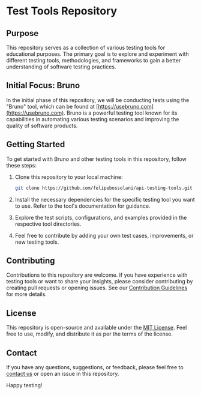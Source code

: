 # Test Tools Repository

## Purpose

This repository serves as a collection of various testing tools for educational purposes. The primary goal is to explore and experiment with different testing tools, methodologies, and frameworks to gain a better understanding of software testing practices.

## Initial Focus: Bruno

In the initial phase of this repository, we will be conducting tests using the "Bruno" tool, which can be found at [https://usebruno.com](https://usebruno.com). Bruno is a powerful testing tool known for its capabilities in automating various testing scenarios and improving the quality of software products.

## Getting Started

To get started with Bruno and other testing tools in this repository, follow these steps:

1. Clone this repository to your local machine:

    ```bash
    git clone https://github.com/felipebossolani/api-testing-tools.git
    ```

2. Install the necessary dependencies for the specific testing tool you want to use. Refer to the tool's documentation for guidance.

3. Explore the test scripts, configurations, and examples provided in the respective tool directories.

4. Feel free to contribute by adding your own test cases, improvements, or new testing tools.

## Contributing

Contributions to this repository are welcome. If you have experience with testing tools or want to share your insights, please consider contributing by creating pull requests or opening issues. See our [Contribution Guidelines](CONTRIBUTING.md) for more details.

## License

This repository is open-source and available under the [MIT License](LICENSE). Feel free to use, modify, and distribute it as per the terms of the license.

## Contact

If you have any questions, suggestions, or feedback, please feel free to [contact us](mailto:your-email@example.com) or open an issue in this repository.

Happy testing!
